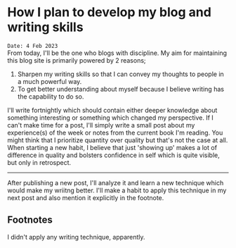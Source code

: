 # How I plan to develop my blog and writing skills

`Date: 4 Feb 2023`  
From today, I'll be the one who blogs with discipline. My aim for maintaining this blog site is primarily powered by 2 reasons;
1. Sharpen my writing skills so that I can convey my thoughts to people in a much powerful way.
2. To get better understanding about myself because I believe writing has the capability to do so.

I'll write fortnightly which should contain either deeper knowledge about something interesting or something which changed my perspective. If I can't make time for a post, I'll simply write a small post about my experience(s) of the week or notes from the current book I'm reading. You might think that I prioritize quantity over quality but that's not the case at all. When starting a new habit, I believe that just 'showing up' makes a lot of difference in quality and bolsters confidence in self which is quite visible, but only in retrospect.

---

After publishing a new post, I'll analyze it and learn a new technique which would make my wriitng better. I'll make a habit to apply this technique in my next post and also mention it explicitly in the footnote. 

## Footnotes
I didn't apply any writing technique, apparently.
